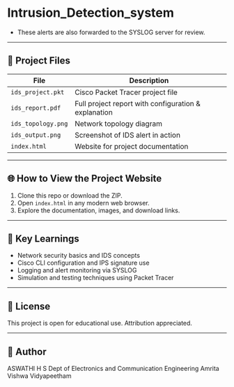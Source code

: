 # Intrusion_Detection_system

- These alerts are also forwarded to the SYSLOG server for review.

---

## 📁 Project Files

| File | Description |
|------|-------------|
| `ids_project.pkt` | Cisco Packet Tracer project file |
| `ids_report.pdf` | Full project report with configuration & explanation |
| `ids_topology.png` | Network topology diagram |
| `ids_output.png` | Screenshot of IDS alert in action |
| `index.html` | Website for project documentation |

---

## 🌐 How to View the Project Website

1. Clone this repo or download the ZIP.
2. Open `index.html` in any modern web browser.
3. Explore the documentation, images, and download links.

---

## 🧠 Key Learnings

- Network security basics and IDS concepts
- Cisco CLI configuration and IPS signature use
- Logging and alert monitoring via SYSLOG
- Simulation and testing techniques using Packet Tracer

---

## 📜 License

This project is open for educational use. Attribution appreciated.

---

## 👤 Author

ASWATHI H S
Dept of Electronics and Communication Engineering 
Amrita Vishwa Vidyapeetham
